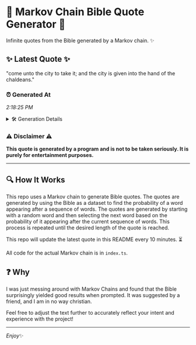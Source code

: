 # 📖 Markov Chain Bible Quote Generator 📖

Infinite quotes from the Bible generated by a Markov chain. ✨

## ✨ Latest Quote ✨
"come unto the city to take it; and the city is given into the hand of the chaldeans."

### ⏰ Generated At
*2:18:25 PM*

<details>
    <summary>🛠️ Generation Details</summary>
    <p>
        <strong>🌱 Seed:</strong> come<br>
        <strong>🔄 Iterations:</strong> 17<br>
        <strong>📜 Context History:</strong><br>[ come ]: unto<br>[ come, unto ]: the<br>[ come, unto, the ]: city<br>[ come, unto, the, city ]: to<br>[ come, unto, the, city, to ]: take<br>[ come, unto, the, city, to, take ]: it;<br>[ unto, the, city, to, take, it; ]: and<br>[ the, city, to, take, it;, and ]: the<br>[ city, to, take, it;, and, the ]: city<br>[ to, take, it;, and, the, city ]: is<br>[ take, it;, and, the, city, is ]: given<br>[ it;, and, the, city, is, given ]: into<br>[ and, the, city, is, given, into ]: the<br>[ the, city, is, given, into, the ]: hand<br>[ city, is, given, into, the, hand ]: of<br>[ is, given, into, the, hand, of ]: the<br>[ given, into, the, hand, of, the ]: chaldeans.<br>
    </p>
</details>

### ⚠️ Disclaimer ⚠️
**This quote is generated by a program and is not to be taken seriously. It is purely for entertainment purposes.**

---

## 🔍 How It Works

This repo uses a Markov chain to generate Bible quotes. The quotes are generated by using the Bible as a dataset to find the probability of a word appearing after a sequence of words. The quotes are generated by starting with a random word and then selecting the next word based on the probability of it appearing after the current sequence of words. This process is repeated until the desired length of the quote is reached.

This repo will update the latest quote in this README every 10 minutes. ⏳

All code for the actual Markov chain is in `index.ts`.

## ❓ Why

I was just messing around with Markov Chains and found that the Bible surprisingly yielded good results when prompted. 
It was suggested by a friend, and I am in no way christian.

Feel free to adjust the text further to accurately reflect your intent and experience with the project!

---

*Enjoy*✨
